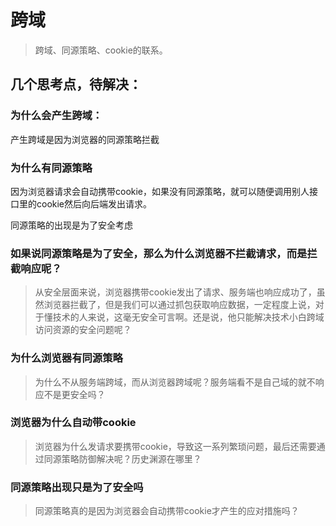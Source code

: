 # 跨域
> 跨域、同源策略、cookie的联系。

## 几个思考点，待解决：

### 为什么会产生跨域：
产生跨域是因为浏览器的同源策略拦截

### 为什么有同源策略
因为浏览器请求会自动携带cookie，如果没有同源策略，就可以随便调用别人接口里的cookie然后向后端发出请求。

同源策略的出现是为了安全考虑

### 如果说同源策略是为了安全，那么为什么浏览器不拦截请求，而是拦截响应呢？
> 从安全层面来说，浏览器携带cookie发出了请求、服务端也响应成功了，虽然浏览器拦截了，但是我们可以通过抓包获取响应数据，一定程度上说，对于懂技术的人来说，这毫无安全可言啊。还是说，他只能解决技术小白跨域访问资源的安全问题呢？

### 为什么浏览器有同源策略
> 为什么不从服务端跨域，而从浏览器跨域呢？服务端看不是自己域的就不响应不是更安全吗？

### 浏览器为什么自动带cookie
> 浏览器为什么发请求要携带cookie，导致这一系列繁琐问题，最后还需要通过同源策略防御解决呢？历史渊源在哪里？

### 同源策略出现只是为了安全吗
> 同源策略真的是因为浏览器会自动携带cookie才产生的应对措施吗？

